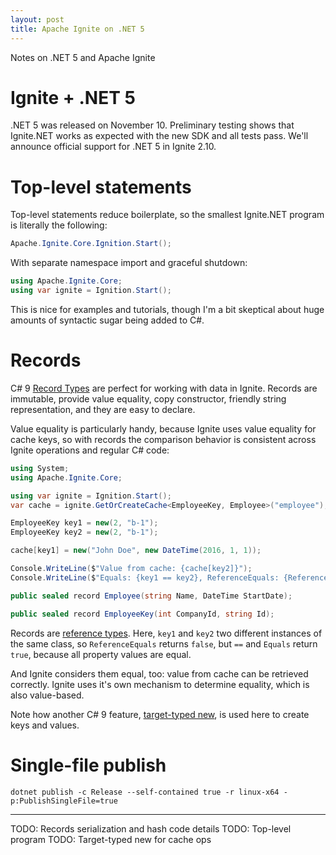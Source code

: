 ```yaml
---
layout: post
title: Apache Ignite on .NET 5
---
```


Notes on .NET 5 and Apache Ignite

# Ignite + .NET 5

.NET 5 was released on November 10. Preliminary testing shows that Ignite.NET works as expected with the new SDK and all tests pass.
We'll announce official support for .NET 5 in Ignite 2.10. 

# Top-level statements

Top-level statements reduce boilerplate, so the smallest Ignite.NET program is literally the following:
```cs
Apache.Ignite.Core.Ignition.Start();
```

With separate namespace import and graceful shutdown:
```cs
using Apache.Ignite.Core;
using var ignite = Ignition.Start();
```

This is nice for examples and tutorials, though I'm a bit skeptical about huge amounts of syntactic sugar being added to C#.

# Records

C# 9 [Record Types](https://docs.microsoft.com/en-us/dotnet/csharp/whats-new/csharp-9#record-types) are perfect for working with data in Ignite.
Records are immutable, provide value equality, copy constructor, friendly string representation, and they are easy to declare. 

Value equality is particularly handy, because Ignite uses value equality for cache keys,
so with records the comparison behavior is consistent across Ignite operations and regular C# code:

```cs
using System;
using Apache.Ignite.Core;

using var ignite = Ignition.Start();
var cache = ignite.GetOrCreateCache<EmployeeKey, Employee>("employee");

EmployeeKey key1 = new(2, "b-1");
EmployeeKey key2 = new(2, "b-1");

cache[key1] = new("John Doe", new DateTime(2016, 1, 1));

Console.WriteLine($"Value from cache: {cache[key2]}");
Console.WriteLine($"Equals: {key1 == key2}, ReferenceEquals: {ReferenceEquals(key1, key2)}");

public sealed record Employee(string Name, DateTime StartDate);

public sealed record EmployeeKey(int CompanyId, string Id);
```

Records are [reference types](https://docs.microsoft.com/en-us/dotnet/csharp/language-reference/keywords/reference-types).
Here, `key1` and `key2` two different instances of the same class, so `ReferenceEquals` returns `false`, but `==` and `Equals` return `true`,
because all property values are equal.

And Ignite considers them equal, too: value from cache can be retrieved correctly. Ignite uses it's own mechanism to determine equality, which is also value-based.

Note how another C# 9 feature, [target-typed new](https://docs.microsoft.com/en-us/dotnet/csharp/whats-new/csharp-9#fit-and-finish-features), is used here to create keys and values.


# Single-file publish

`dotnet publish -c Release --self-contained true -r linux-x64 -p:PublishSingleFile=true`



--------
TODO: Records serialization and hash code details
TODO: Top-level program
TODO: Target-typed new for cache ops

